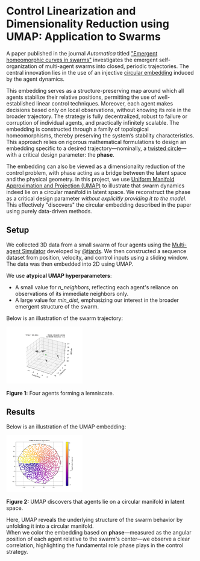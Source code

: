 # Control Linearization and Dimensionality Reduction using UMAP: Application to Swarms

A paper published in the journal *Automatica* titled ["Emergent homeomorphic curves in swarms"](https://doi.org/10.1016/j.automatica.2025.112221) investigates the emergent self-organization of multi-agent swarms into closed, periodic trajectories. The central innovation lies in the use of an injective [circular embedding](https://ieeexplore.ieee.org/abstract/document/10741086) induced by the agent dynamics.  

This embedding serves as a structure-preserving map around which all agents stabilize their relative positions, permitting the use of well-established linear control techniques. Moreover, each agent makes decisions based only on local observations, without knowing its role in the broader trajectory. The strategy is fully decentralized, robust to failure or corruption of individual agents, and practically infinitely scalable. The embedding is constructed through a family of topological homeomorphisms, thereby preserving the system’s stability characteristics. This approach relies on rigorous mathematical formulations to design an embedding specific to a desired trajectory—nominally, a [twisted circle](https://github.com/tjards/twisted_circles)—with a critical design parameter: the **phase**.

The embedding can also be viewed as a dimensionality reduction of the control problem, with phase acting as a bridge between the latent space and the physical geometry. In this project, we use [Uniform Manifold Approximation and Projection (UMAP)](https://github.com/lmcinnes/umap) to illustrate that swarm dynamics indeed lie on a circular manifold in latent space. We reconstruct the phase as a critical design parameter *without explicitly providing it to the model*. This effectively "discovers" the circular embedding described in the paper using purely data-driven methods.

## Setup

We collected 3D data from a small swarm of four agents using the [Multi-agent Simulator](https://github.com/tjards/multi-agent_sim) developed by [@tjards](https://github.com/tjards). We then constructed a sequence dataset from position, velocity, and control inputs using a sliding window. The data was then embedded into 2D using UMAP.

We use **atypical UMAP hyperparameters**:
- A small value for *n_neighbors*, reflecting each agent's reliance on observations of its immediate neighbors only.
- A large value for *min_dist*, emphasizing our interest in the broader emergent structure of the swarm.

Below is an illustration of the swarm trajectory:

<p float="center">
    <img src="./visualization/public/animation3D.gif" width="40%">  
    <figcaption style="font-size: 1em; margin-top: 5px;"><strong>Figure 1:</strong> Four agents forming a lemniscate.</figcaption>
</p>


## Results

Below is an illustration of the UMAP embedding:

<p float="center">
    <img src="./visualization/public/umap.png" width="40%">  
    <figcaption style="font-size: 1em; margin-top: 5px;"><strong>Figure 2:</strong> UMAP discovers that agents lie on a circular manifold in latent space.</figcaption>
</p>

Here, UMAP reveals the underlying structure of the swarm behavior by unfolding it into a circular manifold.  
When we color the embedding based on **phase**—measured as the angular position of each agent relative to the swarm's center—we observe a clear correlation, highlighting the fundamental role phase plays in the control strategy.


